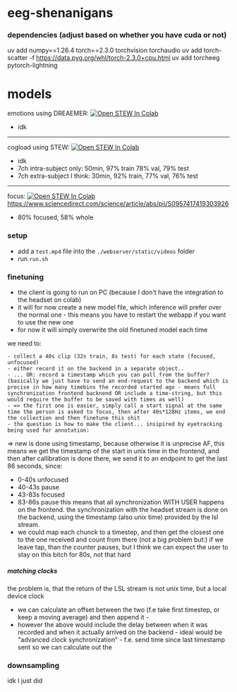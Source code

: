 # eeg-shenanigans






### dependencies (adjust based on whether you have cuda or not)
uv add numpy==1.26.4 torch==2.3.0 torchvision torchaudio
uv add torch-scatter -f https://data.pyg.org/whl/torch-2.3.0+cpu.html 
uv add torcheeg pytorch-lightning

# models
emotions using DREAEMER: [![Open STEW In Colab](https://colab.research.google.com/assets/colab-badge.svg)](https://colab.research.google.com/github/codeScourge/eeg-shenanigans/blob/main/train_dreamer.ipynb)
- idk

---

cogload using STEW: [![Open STEW In Colab](https://colab.research.google.com/assets/colab-badge.svg)](https://colab.research.google.com/github/codeScourge/eeg-shenanigans/blob/main/train_stew.ipynb)
- idk
- 7ch intra-subject only: 50min, 97% train 78% val, 79% test
- 7ch extra-subject I think: 30min, 92% train, 77% val, 76% test

---

focus: [![Open STEW In Colab](https://colab.research.google.com/assets/colab-badge.svg)](https://colab.research.google.com/github/codeScourge/eeg-shenanigans/blob/main/train_focus.ipynb)
https://www.sciencedirect.com/science/article/abs/pii/S0957417419303926
- 80% focused, 58% whole

### setup
- add a `test.mp4` file into the `./webserver/static/videos` folder
- run `run.sh`

### finetuning
- the client is going to run on PC (because I don't have the integration to the headset on colab)
- it will for now create a new model file, which inference will prefer over the normal one - this means you have to restart the webapp if you want to use the new one
- for now it will simply overwrite the old finetuned model each time

we need to:
```old
- collect a 40s clip (32s train, 8s test) for each state (focused, unfocused)
- either record it on the backend in a separate object..
- ... OR: record a timestamp which you can pull from the buffer? (basically we just have to send an end-request to the backend which is precise in how many timebins the recorded started ago - means full synchronization frontend backnend OR include a time-string, but this would require the buffer to be saved with times as well)
- => the first one is easier, simply call a start signal at the same time the person is asked to focus, then after 40s*128Hz items, we end the collection and then finetune this shit
- the question is how to make the client... insipired by eyetracking being used for annotation: 
```
=> new is done using timestamp, because otherwise it is unprecise AF, this means we get the timestamp of the start in unix time in the frontend, and then after callibration is done there, we send it to an endpoint to get the last 86 seconds, since:
- 0-40s unfocused
- 40-43s pause
- 43-83s focused
- 83-86s pause
this means that all synchronization WITH USER happens on the frontend. the synchronization with the headset stream is done on the backend, using the timestamp (also unix time) provided by the lsl stream.
- we could map each chunck to a timestep, and then get the closest one to the one received and count from there
(not a big problem but:) if we leave tap, than the counter pauses, but I think we can expect the user to stay on this bitch for 80s, not that hard

##### matching clocks
the problem is, that the return of the LSL stream is not unix time, but a local device clock
- we can calculate an offset between the two (f.e take first timestep, or keep a moving average) and then append it -
- however the above would include the delay between when it was recorded and when it actually arrived on the backend - ideal would be "advanced clock synchronization" - f.e. send time since last timestamp sent so we can calculate out the

### downsampling
idk I just did